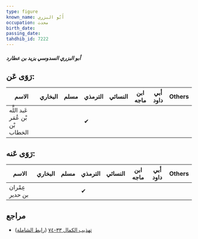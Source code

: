 ```yaml
---
type: figure
known_name: أَبُو البزري
occupation: محدث
birth_date:
passing_date:
tahdhib_id: 7222
---
```

##### أبو البزري السدوسي يزيد بن عطارد

## رَوَى عَن:
| الاسم                            | البخاري | مسلم | الترمذي | النسائي | ابن ماجه | أبي داود | Others |
| -------------------------------- | ------- | ---- | ------- | ------- | -------- | -------- | ------ |
| عَبد اللَّه بْن عُمَر بْن الخطاب |         |      | ✔       |         |          |          |        |
## رَوَى عَنه:
| الاسم           | البخاري | مسلم | الترمذي | النسائي | ابن ماجه | أبي داود | Others |
| --------------- | ------- | ---- | ------- | ------- | -------- | -------- | ------ |
| عِمْران بن حدير |         |      | ✔       |         |          |          |        |
## مراجع
- [تهذيب الكمال ٣٣-٧٤](obsidian://open?vault=Tahdhib-al-Kamal&file=Figures/٧٢٢٢-أبو%20البزري%20السدوسي%20يزيد%20بن%20عطارد) ([رابط الشاملة](https://shamela.ws/book/3722/17745))